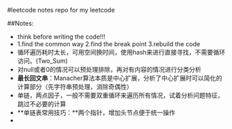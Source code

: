 #leetcode notes
repo for my leetcode

##Notes:
* think before writing the code!!!
* 1.find the common way 2.find the break point 3.rebuild the code
* 循环遍历耗时太长，可用空间换时间，使用hash来进行直接寻找，不需要循环访问。(Two_Sum)
* 对null或者0的情况可以预处理排除，再对有内容的情况进行分类分析
* **最长回文串**：Manacher算法本质是中心扩展，分析了中心扩展时可以简化的计算部分（先字符串预处理，消除奇偶性）
* 单链，两点因子，一般不需要双重循环来遍历所有情况，试着分析问题特征，跳过不必要的计算
* **单链表常用技巧：**两个指针，增加头节点便于统一操作
* 